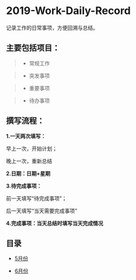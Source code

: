 # 2019-Work-Daily-Record

记录工作的日常事项，方便回溯与总结。

## 主要包括项目：

> - 常规工作

> - 突发事项

> - 重要事项

> - 待办事项

## 撰写流程：

**1.一天两次填写：**

早上一次，开始计划；

晚上一次，重新总结

**2.日期：日期+星期**

**3.待完成事项：**

前一天填写“待完成事项”；

后一天填写“当天需要完成事项”

**4.完成事项：当天总结时填写当天完成情况**

## 目录

- [5月份](chapter05（5月记录）.md)

- [6月份](chapter06（6月记录）.md)
